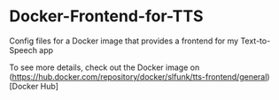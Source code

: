 # Docker-Frontend-for-TTS
Config files for a Docker image that provides a frontend for my Text-to-Speech app

To see more details, check out the Docker image on (https://hub.docker.com/repository/docker/slfunk/tts-frontend/general)[Docker Hub]
